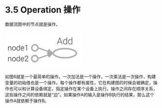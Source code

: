 # 3.5    Operation 操作

数据流图中的节点就是操作。

![&#x56FE; 3-6 &#x64CD;&#x4F5C;](../../.gitbook/assets/image%20%28230%29.png)

如图6就是一个最简单的操作。一次加法是一个操作，一次乘法是一次操作，构建变量的初始值也是一个操作。每个操作都有属性，它在构建图的时候会被确定，操作也可以和计算设备绑定，指定操作在某个设备上执行。操作之间存在顺序关系，这些操作之间的依赖就是“边”。如果操作A的输入是操作B执行的结果，那么这个操作A就依赖于操作B。


